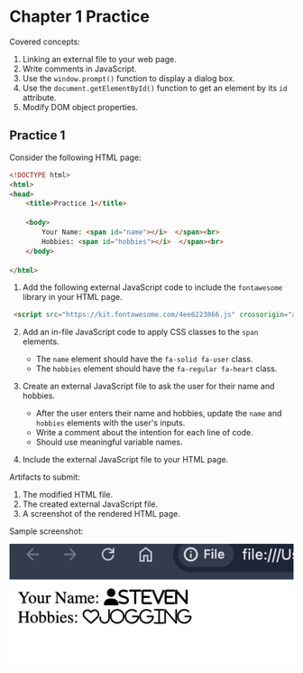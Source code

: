 # Chapter 1 Practice

Covered concepts:
1. Linking an external file to your web page.
2. Write comments in JavaScript.
3. Use the `window.prompt()` function to display a dialog box.
4. Use the `document.getElementById()` function to get an element by its `id` attribute.
5. Modify DOM object properties.

## Practice 1

Consider the following HTML page:

```html
<!DOCTYPE html>
<html>
<head>
    <title>Practice 1</title> 
    
    <body>
        Your Name: <span id="name"></i>  </span><br>
        Hobbies: <span id="hobbies"></i>  </span><br>
    </body>
    
</html>
```

1. Add the following external JavaScript code to include the `fontawesome` library in your HTML page.

```html
 <script src="https://kit.fontawesome.com/4ee6223866.js" crossorigin="anonymous"></script>
```

2. Add an in-file JavaScript code to apply CSS classes to the `span` elements.
   - The `name` element should have the `fa-solid fa-user` class.
   - The `hobbies` element should have the `fa-regular fa-heart` class.

3. Create an external JavaScript file to ask the user for their name and hobbies.
   - After the user enters their name and hobbies, update the `name` and `hobbies` elements with the user's inputs. 
   - Write a comment about the intention for each line of code.
   - Should use meaningful variable names.

4. Include the external JavaScript file to your HTML page.

Artifacts to submit:
1. The modified HTML file.
2. The created external JavaScript file.
3. A screenshot of the rendered HTML page.

Sample screenshot:

![](img/24-07-23-16-53-39.png)


  
